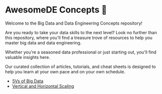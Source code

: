 # AwesomeDE Concepts 🚒

Welcome to the Big Data and Data Engineering Concepts repository!

Are you ready to take your data skills to the next level? Look no further than this repository, where you'll find a treasure trove of resources to help you master big data and data engineering.

Whether you're a seasoned data professional or just starting out, you'll find valuable insights here.

Our curated collection of articles, tutorials, and cheat sheets is designed to help you learn at your own pace and on your own schedule.

- [5Vs of Big Data](./concepts/5vs_of_big_data.md)
- [Vertical and Horizontal Scaling](./concepts/vertical_and_horizontal_scaling.md)
